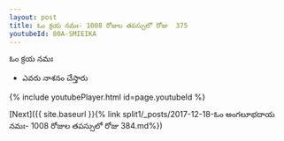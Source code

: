 ```yaml
---
layout: post
title: ఓం క్రయ నమః- 1008 రోజుల తపస్సులో రోజు  375
youtubeId: 80A-SMIEIKA
---
```

 
 
 ఓం క్రయ నమః  
 
 -  ఎవరు నాశనం చేస్తారు 
 
  
 
  
 
 
 
 
 
 


{% include youtubePlayer.html id=page.youtubeId %}
 
[Next]({{ site.baseurl }}{% link  split1/_posts/2017-12-18-ఓం అంగలూభదాయ నమః- 1008 రోజుల తపస్సులో రోజు  384.md%})
 
